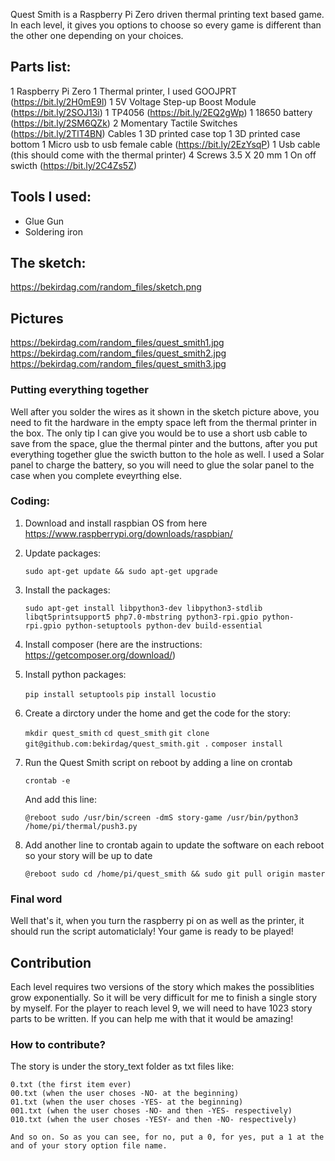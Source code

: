 Quest Smith is a Raspberry Pi Zero driven thermal printing text based game. In each level, it gives you options to choose so every game is different than the other one depending on your choices.

## Parts list:

1 Raspberry Pi Zero
1 Thermal printer, I used GOOJPRT (https://bit.ly/2H0mE9l) 
1 5V Voltage Step-up Boost Module (https://bit.ly/2SOJ13i)
1 TP4056 (https://bit.ly/2EQ2gWp)
1 18650 battery (https://bit.ly/2SM6QZk)
2 Momentary Tactile Switches (https://bit.ly/2TlT4BN)
Cables
1 3D printed case top
1 3D printed case bottom
1 Micro usb to usb female cable (https://bit.ly/2EzYsqP)
1 Usb cable (this should come with the thermal printer)
4 Screws 3.5 X 20 mm
1 On off swicth (https://bit.ly/2C4Zs5Z)

## Tools I used:
* Glue Gun 
* Soldering iron

## The sketch:
https://bekirdag.com/random_files/sketch.png

## Pictures
https://bekirdag.com/random_files/quest_smith1.jpg
https://bekirdag.com/random_files/quest_smith2.jpg
https://bekirdag.com/random_files/quest_smith3.jpg


### Putting everything together
Well after you solder the wires as it shown in the sketch picture above, you need to fit the hardware in the empty space left from the thermal printer in the box. The only tip I can give you would be to use a short usb cable to save from the space, glue the thermal pinter and the buttons, after you put everything together glue the swicth button to the hole as well. I used a Solar panel to charge the battery, so you will need to glue the solar panel to the case when you complete eveyrthing else.

### Coding:

1. Download and install raspbian OS from here https://www.raspberrypi.org/downloads/raspbian/
2. Update packages:
    
    `sudo apt-get update && sudo apt-get upgrade`
    
3. Install the packages:
    
    `sudo apt-get install libpython3-dev libpython3-stdlib libqt5printsupport5 php7.0-mbstring python3-rpi.gpio python-rpi.gpio python-setuptools python-dev build-essential`
    
4. Install composer (here are the instructions: https://getcomposer.org/download/)    
5. Install python packages:

    `pip install setuptools`
    `pip install locustio`
    
6. Create a dirctory under the home and get the code for the story:
    
    `mkdir quest_smith`
    `cd quest_smith`
    `git clone git@github.com:bekirdag/quest_smith.git .`
    `composer install`

7. Run the Quest Smith script on reboot by adding a line on crontab

    `crontab -e`

    And add this line:
    
    `@reboot sudo /usr/bin/screen -dmS story-game /usr/bin/python3 /home/pi/thermal/push3.py`
    

8. Add another line to crontab again to update the software on each reboot so your story will be up to date

    `@reboot sudo cd /home/pi/quest_smith && sudo git pull origin master`
    
    
### Final word

Well that's it, when you turn the raspberry pi on as well as the printer, it should run the script automaticlaly! Your game is ready to be played!

## Contribution 

Each level requires two versions of the story which makes the possiblities grow exponentially. So it will be very difficult for me to finish a single story by myself. For the player to reach level 9, we will need to have 1023 story parts to be written. If you can help me with that it would be amazing!

### How to contribute?

The story is under the story_text folder as txt files like:

    0.txt (the first item ever)
    00.txt (when the user choses -NO- at the beginning)
    01.txt (when the user choses -YES- at the beginning)
    001.txt (when the user choses -NO- and then -YES- respectively)
    010.txt (when the user choses -YESY- and then -NO- respectively)
    
    And so on. So as you can see, for no, put a 0, for yes, put a 1 at the and of your story option file name.
